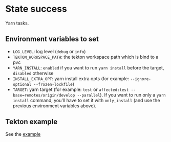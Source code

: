 # State success

Yarn tasks.

## Environment variables to set

* `LOG_LEVEL`: log level (`debug` or `info`)
* `TEKTON_WORKSPACE_PATH`: the tekton workspace path which is bind to a pvc
* `YARN_INSTALL`: `enabled` if you want to run `yarn install` before the target, `disabled` otherwise
* `INSTALL_EXTRA_OPT`: yarn install extra opts (for example: `--ignore-optional --frozen-lockfile`)
* `TARGET`: yarn target (for example: `test` or `affected:test --base=remotes/origin/develop --parallel`). If you want to run only a `yarn install` command, you'll have to set it with `only_install` (and use the previous environment variables above).

## Tekton example

See the [example](./yarn-ci.yaml)
